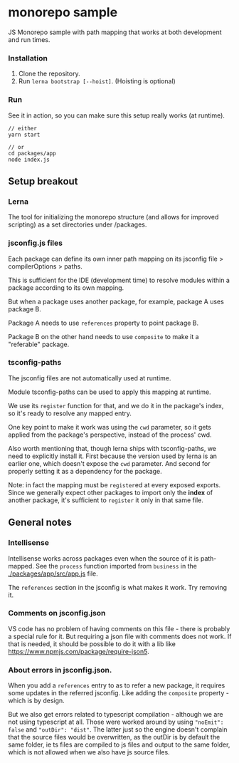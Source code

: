 # monorepo sample
JS Monorepo sample with path mapping that works at both development and run times.

### Installation
1. Clone the repository.
2. Run `lerna bootstrap [--hoist]`. (Hoisting is optional)

### Run
See it in action, so you can make sure this setup really works (at runtime).
````
// either
yarn start

// or
cd packages/app
node index.js 
````


## Setup breakout
### Lerna
The tool for initializing the monorepo structure (and allows for improved scripting) as a set directories under /packages.

### jsconfig.js files
Each package can define its own inner path mapping on its jsconfig file > compilerOptions > paths.

This is sufficient for the IDE (development time) to resolve modules within a package according to its own mapping.

But when a package uses another package, for example, package A uses package B.

Package A needs to use `references` property to point package B.

Package B on the other hand needs to use `composite` to make it a "referable" package.

### tsconfig-paths
The jsconfig files are not automatically used at runtime.

Module tsconfig-paths can be used to apply this mapping at runtime.

We use its `register` function for that, and we do it in the package's index, so it's ready to resolve any mapped entry.

One key point to make it work was using the `cwd` parameter, so it gets applied from the package's perspective, instead of the process' cwd.

Also worth mentioning that, though lerna ships with tsconfig-paths, we need to explicitly install it. First because the version used by lerna is an earlier one, which doesn't expose the `cwd` parameter. And second for properly setting it as a dependency for the package.

Note: in fact the mapping must be `register`ed at every exposed exports. Since we generally expect other packages to import only the **index** of another package, it's sufficient to `register` it only in that same file.

## General notes

### Intellisense
Intellisense works across packages even when the source of it is path-mapped. See the `process` function imported from `business` in the [./packages/app/src/app.js](./packages/app/src/app.js) file.

The `references` section in the jsconfig is what makes it work. Try removing it.

### Comments on jsconfig.json
VS code has no problem of having comments on this file - there is probably a special rule for it. But requiring a json file with comments does not work. If that is needed, it should be possible to do it with a lib like https://www.npmjs.com/package/require-json5.

### About errors in jsconfig.json.
When you add a `references` entry to as to refer a new package, it requires some updates in the referred jsconfig.
Like adding the `composite` property - which is by design.

But we also get errors related to typescript compilation - although we are not using typescript at all. Those were worked around by using `"noEmit": false` and `"outDir": "dist"`. The latter just so the engine doesn't complain that the source files would be overwritten, as the outDir is by default the same folder, ie ts files are compiled to js files and output to the same folder, which is not allowed when we also have js source files.